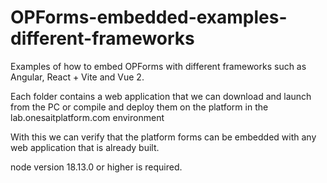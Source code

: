 # OPForms-embedded-examples-different-frameworks
Examples of how to embed OPForms with different frameworks such as Angular, React + Vite and Vue 2.

Each folder contains a web application that we can download and launch from the PC or compile and deploy them on the platform in the lab.onesaitplatform.com environment

With this we can verify that the platform forms can be embedded with any web application that is already built.

node version 18.13.0 or higher is required.
